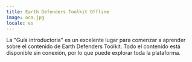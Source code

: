 ```yaml
---
title: Earth Defenders Toolkit Offline
image: oca.jpg
locale: es
---
```


La "Guía introductoria" es un excelente lugar para comenzar a aprender sobre el contenido de Earth Defenders Toolkit. Todo el contenido está disponible sin conexión, por lo que puede explorar toda la plataforma.

<app-button :color="true" localUrl=":8086/all/https://www.earthdefenderstoolkit.com/kit-de-herramientas/como-empezar/?lang=es" text="Guía Introductoria"></app-button>

<app-button localUrl=":8086/all/https://www.earthdefenderstoolkit.com/inicio?lang=es" text="Explora el kit de herramientas"></app-button>
